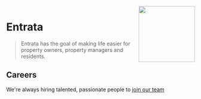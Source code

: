 <img src="https://www.entrata.com/img/entrata_logo.svg" align="right" width="150"/>

# Entrata

> Entrata has the goal of making life easier for property owners, property
> managers and residents.

## Careers

We're always hiring talented, passionate people to [join our team](https://www.entrata.com/careers)
